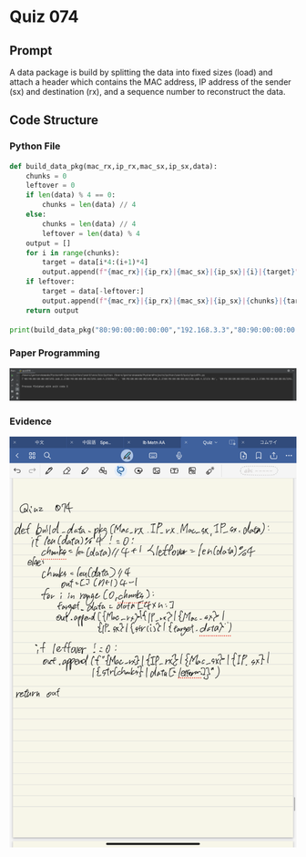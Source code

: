 # Quiz 074

## Prompt
A data package is build by splitting the data into fixed sizes (load) and attach a header which contains the MAC address, IP address of the sender (sx) and destination (rx), and a sequence number to reconstruct the data.
## Code Structure

### Python File
```python
def build_data_pkg(mac_rx,ip_rx,mac_sx,ip_sx,data):
    chunks = 0
    leftover = 0
    if len(data) % 4 == 0:
        chunks = len(data) // 4
    else:
        chunks = len(data) // 4
        leftover = len(data) % 4
    output = []
    for i in range(chunks):
        target = data[i*4:(i+1)*4]
        output.append(f"{mac_rx}|{ip_rx}|{mac_sx}|{ip_sx}|{i}|{target}")
    if leftover:
        target = data[-leftover:]
        output.append(f"{mac_rx}|{ip_rx}|{mac_sx}|{ip_sx}|{chunks}|{target}")
    return output

print(build_data_pkg("80:90:00:00:00:00","192.168.3.3","80:90:00:00:00:01","192.168.4.5","Hello World"))
```

### Paper Programming
![Paper Programming](quiz074.png)

### Evidence
![Evidence](quiz074_.PNG)
